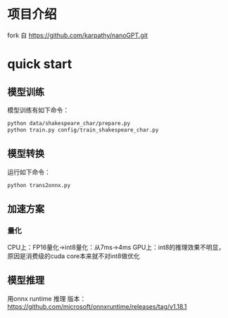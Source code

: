 # 项目介绍
fork 自 https://github.com/karpathy/nanoGPT.git

# quick start
## 模型训练

模型训练有如下命令：
```bash
python data/shakespeare_char/prepare.py
python train.py config/train_shakespeare_char.py
```

## 模型转换
运行如下命令：
```bash
python trans2onnx.py
```

## 加速方案
### 量化
CPU上：FP16量化->int8量化：从7ms->4ms
GPU上：int8的推理效果不明显，原因是消费级的cuda core本来就不对int8做优化


## 模型推理
用onnx runtime 推理
版本：https://github.com/microsoft/onnxruntime/releases/tag/v1.18.1




